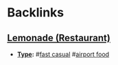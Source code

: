 
# Backlinks
## [Lemonade (Restaurant)](<Lemonade (Restaurant).md>)
- **[Type](<Type.md>):** #[fast casual](<fast casual.md>) #[airport food](<airport food.md>)


